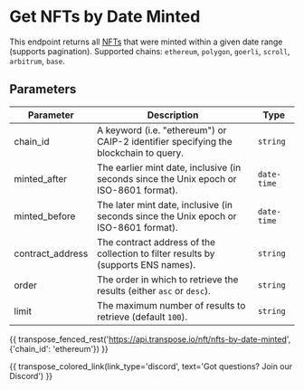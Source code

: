 # Get NFTs by Date Minted

This endpoint returns all [NFTs](../models/nft_model.md) that were minted within a given date range (supports pagination). Supported chains: `ethereum`, `polygon`, `goerli`, `scroll`, `arbitrum`, `base`.

## Parameters
| Parameter     | Description                                                                          | Type     | 
|---------------|--------------------------------------------------------------------------------------|----------|
| chain_id      | A keyword (i.e. "ethereum") or CAIP-2 identifier specifying the blockchain to query. | `string` | 
| minted_after | The earlier mint date, inclusive (in seconds since the Unix epoch or ISO-8601 format).   | `date-time` | 
| minted_before | The later mint date, inclusive (in seconds since the Unix epoch or ISO-8601 format).   | `date-time` | 
| contract_address | The contract address of the collection to filter results by (supports ENS names).   | `string` | 
| order | The order in which to retrieve the results (either `asc` or `desc`).   | `string` | 
| limit | The maximum number of results to retrieve (default `100`). | `string` |

{{ transpose_fenced_rest('https://api.transpose.io/nft/nfts-by-date-minted', {'chain_id': 'ethereum'}) }}

{{ transpose_colored_link(link_type='discord', text='Got questions?  Join our Discord') }}
